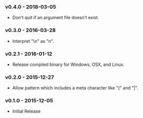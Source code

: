 ### v0.4.0 - 2018-03-05

- Don't quit if an argument file doesn't exist.

### v0.3.0 - 2016-03-28

- Interpret "\n" as "n".

### v0.2.1 - 2016-01-12

- Release compiled binary for Windows, OSX, and Linux.

### v0.2.0 - 2015-12-27

- Allow pattern which includes a meta character like "(" and "|".

### v0.1.0 - 2015-12-05

- Initial Release
